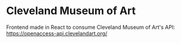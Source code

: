 # Cleveland Museum of Art

Frontend made in React to consume Cleveland Museum of Art's API:
https://openaccess-api.clevelandart.org/

